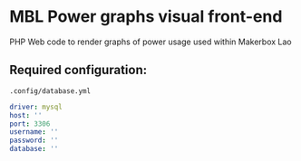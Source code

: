 # MBL Power graphs visual front-end
PHP Web code to render graphs of power usage used within Makerbox Lao


## Required configuration:

`.config/database.yml`
```YAML
driver: mysql
host: ''
port: 3306
username: ''
password: ''
database: ''
```
